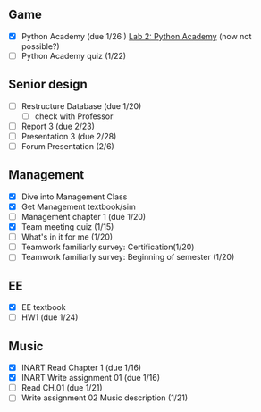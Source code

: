 ## Game

- [x] Python Academy (due 1/26 ) [Lab 2: Python Academy](https://psu.instructure.com/courses/2378489/assignments/16787146?module_item_id=43647391) (now not possible?)
- [ ] Python Academy quiz (1/22)
## Senior design

- [ ] Restructure Database (due 1/20)
	- [ ] check with Professor 
- [ ] Report 3 (due 2/23)
- [ ] Presentation 3 (due 2/28)
- [ ] Forum Presentation (2/6)
## Management 
- [x] Dive into Management Class
- [x] Get Management textbook/sim
- [ ] Management chapter 1 (due 1/20)
- [x] Team meeting quiz (1/15)
- [ ] What's in it for me (1/20)
- [ ] Teamwork familiarly survey: Certification(1/20)
- [ ] Teamwork familiarly survey: Beginning of semester (1/20)
## EE

- [x] EE textbook
- [ ] HW1 (due 1/24)

## Music
- [x] INART Read Chapter 1 (due 1/16)
- [x] INART Write assignment 01 (due 1/16)
- [ ] Read CH.01 (due 1/21)
- [ ] Write assignment 02 Music description (1/21)
